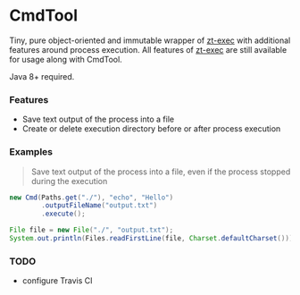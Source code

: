 # CmdTool
Tiny, pure object-oriented and immutable wrapper of [zt-exec](https://github.com/zeroturnaround/zt-exec) with additional features around process execution. All features of [zt-exec](https://github.com/zeroturnaround/zt-exec) are still available for usage along with CmdTool.

Java 8+ required.

### Features
- Save text output of the process into a file
- Create or delete execution directory before or after process execution

### Examples
> Save text output of the process into a file, even if the process stopped during the execution
```java
new Cmd(Paths.get("./"), "echo", "Hello")
        .outputFileName("output.txt")
        .execute();

File file = new File("./", "output.txt");
System.out.println(Files.readFirstLine(file, Charset.defaultCharset())); // Hello
```

### TODO
- configure Travis CI
